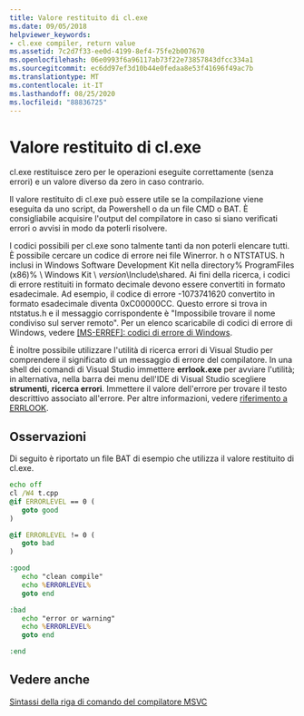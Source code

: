 ```yaml
---
title: Valore restituito di cl.exe
ms.date: 09/05/2018
helpviewer_keywords:
- cl.exe compiler, return value
ms.assetid: 7c2d7f33-ee0d-4199-8ef4-75fe2b007670
ms.openlocfilehash: 06e0993f6a96117ab73f22e73857843dfcc334a1
ms.sourcegitcommit: ec6dd97ef3d10b44e0fedaa8e53f41696f49ac7b
ms.translationtype: MT
ms.contentlocale: it-IT
ms.lasthandoff: 08/25/2020
ms.locfileid: "88836725"
---
```

# <a name="return-value-of-clexe"></a>Valore restituito di cl.exe

cl.exe restituisce zero per le operazioni eseguite correttamente (senza errori) e un valore diverso da zero in caso contrario.

Il valore restituito di cl.exe può essere utile se la compilazione viene eseguita da uno script, da Powershell o da un file CMD o BAT. È consigliabile acquisire l'output del compilatore in caso si siano verificati errori o avvisi in modo da poterli risolvere.

I codici possibili per cl.exe sono talmente tanti da non poterli elencare tutti. È possibile cercare un codice di errore nei file Winerror. h o NTSTATUS. h inclusi in Windows Software Development Kit nella directory% ProgramFiles (x86)% \ Windows Kit \\ <em>version</em>\Include\shared\. Ai fini della ricerca, i codici di errore restituiti in formato decimale devono essere convertiti in formato esadecimale. Ad esempio, il codice di errore -1073741620 convertito in formato esadecimale diventa 0xC00000CC. Questo errore si trova in ntstatus.h e il messaggio corrispondente è "Impossibile trovare il nome condiviso sul server remoto". Per un elenco scaricabile di codici di errore di Windows, vedere [&#91;MS-ERREF&#93;: codici di errore di Windows](/openspecs/windows_protocols/MS-ERREF).

È inoltre possibile utilizzare l'utilità di ricerca errori di Visual Studio per comprendere il significato di un messaggio di errore del compilatore. In una shell dei comandi di Visual Studio immettere **errlook.exe** per avviare l'utilità; in alternativa, nella barra dei menu dell'IDE di Visual Studio scegliere **strumenti**, **ricerca errori**. Immettere il valore dell'errore per trovare il testo descrittivo associato all'errore. Per altre informazioni, vedere [riferimento a ERRLOOK](errlook-reference.md).

## <a name="remarks"></a>Osservazioni

Di seguito è riportato un file BAT di esempio che utilizza il valore restituito di cl.exe.

```cmd
echo off
cl /W4 t.cpp
@if ERRORLEVEL == 0 (
   goto good
)

@if ERRORLEVEL != 0 (
   goto bad
)

:good
   echo "clean compile"
   echo %ERRORLEVEL%
   goto end

:bad
   echo "error or warning"
   echo %ERRORLEVEL%
   goto end

:end
```

## <a name="see-also"></a>Vedere anche

[Sintassi della riga di comando del compilatore MSVC](compiler-command-line-syntax.md)
